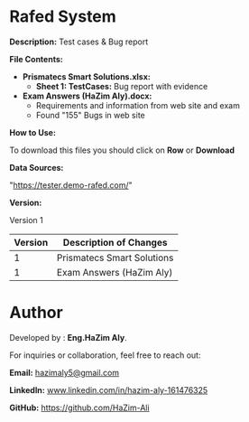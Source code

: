 # Rafed System


**Description:**
Test cases & Bug report


**File Contents:**


*   **Prismatecs Smart Solutions.xlsx:**
    *   **Sheet 1: TestCases:** Bug report with evidence
*   **Exam Answers (HaZim Aly).docx:**
    *  Requirements and information from web site and exam
    *   Found "155" Bugs in web site
        

**How to Use:**

To download this files you should click on **Row** or **Download** 

**Data Sources:**

"https://tester.demo-rafed.com/" 

**Version:**

Version 1

| Version | Description of Changes    |
| ------- | ----------------------    |
| 1       |Prismatecs Smart Solutions |
| 1       |Exam Answers (HaZim Aly)   |


# Author
Developed by : **Eng.HaZim Aly**.

For inquiries or collaboration, feel free to reach out:

**Email:** hazimaly5@gmail.com

**LinkedIn:** www.linkedin.com/in/hazim-aly-161476325

**GitHub:** https://github.com/HaZim-Ali
